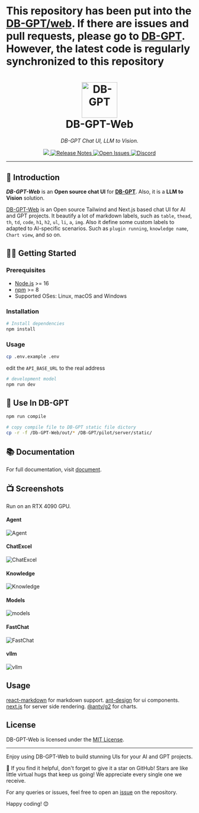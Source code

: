 <h1>This repository has been put into the <a href="https://github.com/eosphoros-ai/DB-GPT/tree/main/web">DB-GPT/web</a>. If there are issues and pull requests, please go to <a href="https://github.com/eosphoros-ai/DB-GPT">DB-GPT</a>. However, the latest code is regularly synchronized to this repository
</h1>

<h1 align="center">
  <a href="https://dbgpt.site"><img width="96" src="https://github.com/eosphoros-ai/DB-GPT-Web/assets/10321453/062ee3ea-fac2-4437-a392-f4bc5451d116" alt="DB-GPT"></a>
  <br>
  DB-GPT-Web
</h1>

_<p align="center">DB-GPT Chat UI, LLM to Vision.</p>_

<p align="center">
  <a href="https://github.com/eosphoros-ai/DB-GPT-Web/blob/main/LICENSE">
    <img src="https://img.shields.io/badge/license-MIT-blue.svg?label=License&style=flat" />
  </a>
  <a href="https://github.com/eosphoros-ai/DB-GPT/releases">
    <img alt="Release Notes" src="https://img.shields.io/github/release/eosphoros-ai/DB-GPT" />
  </a>
  <a href="https://github.com/eosphoros-ai/DB-GPT-Web/issues">
    <img alt="Open Issues" src="https://img.shields.io/github/issues-raw/eosphoros-ai/DB-GPT-Web" />
  </a>
  <a href="https://discord.gg/7uQnPuveTY">
    <img alt="Discord" src="https://dcbadge.vercel.app/api/server/7uQnPuveTY?compact=true&style=flat" />
  </a>
</p>

---

## 👋 Introduction

**_DB-GPT-Web_** is an **Open source chat UI** for [**DB-GPT**](https://github.com/eosphoros-ai/DB-GPT).
Also, it is a **LLM to Vision** solution.

[DB-GPT-Web](https://dbgpt.site) is an Open source Tailwind and Next.js based chat UI for AI and GPT projects. It beautify a lot of markdown labels, such as `table`, `thead`, `th`, `td`, `code`, `h1`, `h2`, `ul`, `li`, `a`, `img`. Also it define some custom labels to adapted to AI-specific scenarios. Such as `plugin running`, `knowledge name`, `Chart view`, and so on.

## 💪🏻 Getting Started

### Prerequisites

- [Node.js](https://nodejs.org/) >= 16
- [npm](https://npmjs.com/) >= 8
- Supported OSes: Linux, macOS and Windows

### Installation

```sh
# Install dependencies
npm install
```

### Usage

```sh
cp .env.example .env
```

edit the `API_BASE_URL` to the real address

```sh
# development model
npm run dev
```

## 🚀 Use In DB-GPT

```sh
npm run compile

# copy compile file to DB-GPT static file dictory
cp -r -f /Db-GPT-Web/out/* /DB-GPT/pilot/server/static/

```

## 📚 Documentation

For full documentation, visit [document](https://db-gpt.readthedocs.io/en/latest/index.html).

## 📺 Screenshots

Run on an RTX 4090 GPU.

#### Agent

![Agent](./screenshots/agent.gif)

#### ChatExcel

![ChatExcel](./screenshots/chatexcel.gif)

#### Knowledge

![Knowledge](./screenshots/knowledge.gif)

#### Models

![models](./screenshots/models.gif)

#### FastChat

![FastChat](./screenshots/fastchat.gif)

#### vllm

![vllm](./screenshots/vllm.gif)

## Usage

[react-markdown](https://github.com/remarkjs/react-markdown#readme) for markdown support.
[ant-design](https://github.com/ant-design/ant-design) for ui components.
[next.js](https://github.com/vercel/next.js) for server side rendering.
[@antv/g2](https://github.com/antvis/g2#readme) for charts.

## License

DB-GPT-Web is licensed under the [MIT License](LICENSE).

---

Enjoy using DB-GPT-Web to build stunning UIs for your AI and GPT projects.

🌟 If you find it helpful, don't forget to give it a star on GitHub! Stars are like little virtual hugs that keep us going! We appreciate every single one we receive.

For any queries or issues, feel free to open an [issue](https://github.com/eosphoros-ai/DB-GPT-Web/issues) on the repository.

Happy coding! 😊
